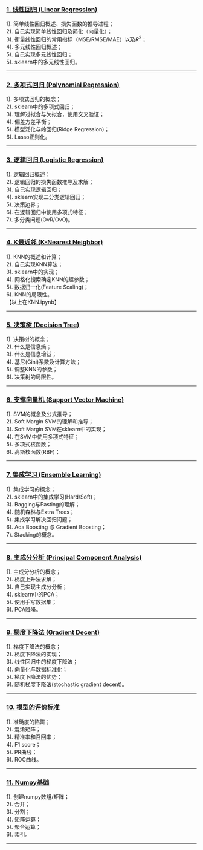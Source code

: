 
### [1. 线性回归 (Linear Regression)](https://github.com/Liying1996/machine_learining/blob/master/Linear_Regression.ipynb)
  
1). 简单线性回归概述、损失函数的推导过程；  
2). 自己实现简单线性回归及简化（向量化）；  
3). 衡量线性回归的常用指标（MSE/RMSE/MAE）以及$R^2$；  
4). 多元线性回归概述；  
5). 自己实现多元线性回归；  
5). sklearn中的多元线性回归。  


---

### [2. 多项式回归 (Polynomial Regression)](https://github.com/Liying1996/machine_learining/blob/master/Polynomial_Regression.ipynb)
1). 多项式回归的概念；  
2). sklearn中的多项式回归；  
3). 理解过拟合与欠拟合，使用交叉验证；  
4). 偏差方差平衡；  
5). 模型泛化与岭回归(Ridge Regression)；  
6). Lasso正则化。  


---

### [3. 逻辑回归 (Logistic Regression)](https://github.com/Liying1996/machine_learining/blob/master/Logistic_regression.ipynb)
1). 逻辑回归概述；  
2). 逻辑回归的损失函数推导及求解；  
3). 自己实现逻辑回归；  
4). sklearn实现二分类逻辑回归；  
5). 决策边界；  
6). 在逻辑回归中使用多项式特征；  
7). 多分类问题(OvR/OvO)。  

---

### [4. K最近邻 (K-Nearest Neighbor)](https://github.com/Liying1996/machine_learining/blob/master/KNN.ipynb)
1). KNN的概述和计算；    
2). 自己实现KNN算法；  
3). sklearn中的实现；  
4). 网格化搜索确定KNN的超参数；  
5). 数据归一化(Feature Scaling)；  
6). KNN的局限性。  
【以上在KNN.ipynb】

---

### [5. 决策树 (Decision Tree)](https://github.com/Liying1996/machine_learining/blob/master/Decision_tree.ipynb)
1). 决策树的概念；  
2). 什么是信息熵；  
3). 什么是信息增益；  
4). 基尼(Gini)系数及计算方法；  
5). 调整KNN的参数；  
6). 决策树的局限性。  

---

### [6. 支撑向量机 (Support Vector Machine)](https://github.com/Liying1996/machine_learining/blob/master/SVM.ipynb)
1). SVM的概念及公式推导；  
2). Soft Margin SVM的理解和推导；  
3). Soft Margin SVM在sklearn中的实现；  
4). 在SVM中使用多项式特征；  
5). 多项式核函数；  
6). 高斯核函数(RBF)；  

---

### [7. 集成学习 (Ensemble Learning)](https://github.com/Liying1996/machine_learining/blob/master/Ensemble_Learning.ipynb)
1). 集成学习的概念；  
2). sklearn中的集成学习(Hard/Soft)；  
3). Bagging与Pasting的理解；  
4). 随机森林与Extra Trees；  
5). 集成学习解决回归问题；  
6). Ada Boosting 与 Gradient Boosting；  
7). Stacking的概念。  

---

### [8. 主成分分析 (Principal Component Analysis)](https://github.com/Liying1996/machine_learining/blob/master/PCA.ipynb)
1). 主成分分析的概念；  
2). 梯度上升法求解；  
3). 自己实现主成分分析；  
4). sklearn中的PCA；  
5). 使用手写数据集；  
6). PCA降噪。  

---

### [9. 梯度下降法 (Gradient Decent)](https://github.com/Liying1996/machine_learining/blob/master/Gradient_descent.ipynb)
1). 梯度下降法的概念；  
2). 梯度下降法的实现；  
3). 线性回归中的梯度下降法；  
4). 向量化与数据标准化；  
5). 梯度下降法的优势；  
6). 随机梯度下降法(stochastic gradient decent)。  

---

### [10. 模型的评价标准](https://github.com/Liying1996/machine_learining/blob/master/Evaluation_metrics.ipynb)
1). 准确度的陷阱；  
2). 混淆矩阵；  
3). 精准率和召回率；   
4). F1 score；     
5). PR曲线；  
6). ROC曲线。

---

### [11. Numpy基础](https://github.com/Liying1996/machine_learining/blob/master/Basic_numpy.ipynb)
1). 创建numpy数组/矩阵；  
2). 合并；  
3). 分割；  
4). 矩阵运算；  
5). 聚合运算；  
6). 索引。  

---
